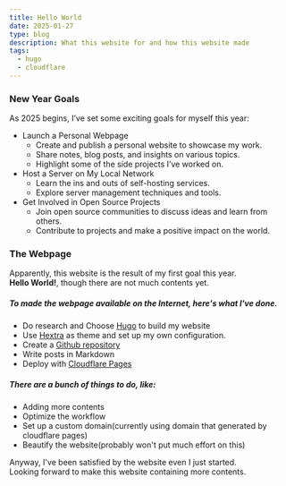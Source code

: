 ```yaml
---
title: Hello World
date: 2025-01-27
type: blog
description: What this website for and how this website made
tags:
  - hugo
  - cloudflare
---
```


### New Year Goals
As 2025 begins, I’ve set some exciting goals for myself this year:
- Launch a Personal Webpage
  - Create and publish a personal website to showcase my work.
  - Share notes, blog posts, and insights on various topics.
  - Highlight some of the side projects I’ve worked on.
- Host a Server on My Local Network
  - Learn the ins and outs of self-hosting services.
  - Explore server management techniques and tools.
- Get Involved in Open Source Projects
  - Join open source communities to discuss ideas and learn from others.
  - Contribute to projects and make a positive impact on the world.

### The Webpage
Apparently, this website is the result of my first goal this year.  
**Hello World!**, though there are not much contents yet.
##### To made the webpage available on the Internet, here's what I've done.
- Do research and Choose [Hugo](https://gohugo.io/) to build my website
- Use [Hextra](https://imfing.github.io/hextra/) as theme and set up my own configuration.
- Create a [Github repository](https://github.com/ChisatoLycoris/CMing)
- Write posts in Markdown
- Deploy with [Cloudflare Pages](https://developers.cloudflare.com/pages/framework-guides/deploy-a-hugo-site/)
##### There are a bunch of things to do, like:
- Adding more contents
- Optimize the workflow
- Set up a custom domain(currently using domain that generated by cloudflare pages)
- Beautify the website(probably won't put much effort on this)

Anyway, I've been satisfied by the website even I just started.  
Looking forward to make this website containing more contents.
